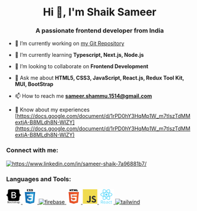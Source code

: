 <h1 align="center">Hi 👋, I'm Shaik Sameer</h1>
<h3 align="center">A passionate frontend developer from India</h3>

- 🔭 I’m currently working on [my Git Repository](https://github.com/Shaik-Sameer77)

- 🌱 I’m currently learning **Typescript, Next.js, Node.js**

- 👯 I’m looking to collaborate on **Frontend Development**

- 💬 Ask me about **HTML5, CSS3, JavaScript, React.js, Redux Tool Kit, MUI, BootStrap**

- 📫 How to reach me **sameer.shammu.1514@gmail.com**

- 📄 Know about my experiences [https://docs.google.com/document/d/1rPD0hY3HqMp1W_m7tlszTdMMextjA-B8MLdh8N-WIZY](https://docs.google.com/document/d/1rPD0hY3HqMp1W_m7tlszTdMMextjA-B8MLdh8N-WIZY)

<h3 align="left">Connect with me:</h3>
<p align="left">
<a href="https://linkedin.com/in/https://www.linkedin.com/in/sameer-shaik-7a96881b7/" target="blank"><img align="center" src="https://raw.githubusercontent.com/rahuldkjain/github-profile-readme-generator/master/src/images/icons/Social/linked-in-alt.svg" alt="https://www.linkedin.com/in/sameer-shaik-7a96881b7/" height="30" width="40" /></a>
</p>

<h3 align="left">Languages and Tools:</h3>
<p align="left"> <a href="https://getbootstrap.com" target="_blank" rel="noreferrer"> <img src="https://raw.githubusercontent.com/devicons/devicon/master/icons/bootstrap/bootstrap-plain-wordmark.svg" alt="bootstrap" width="40" height="40"/> </a> <a href="https://www.w3schools.com/css/" target="_blank" rel="noreferrer"> <img src="https://raw.githubusercontent.com/devicons/devicon/master/icons/css3/css3-original-wordmark.svg" alt="css3" width="40" height="40"/> </a> <a href="https://firebase.google.com/" target="_blank" rel="noreferrer"> <img src="https://www.vectorlogo.zone/logos/firebase/firebase-icon.svg" alt="firebase" width="40" height="40"/> </a> <a href="https://www.w3.org/html/" target="_blank" rel="noreferrer"> <img src="https://raw.githubusercontent.com/devicons/devicon/master/icons/html5/html5-original-wordmark.svg" alt="html5" width="40" height="40"/> </a> <a href="https://developer.mozilla.org/en-US/docs/Web/JavaScript" target="_blank" rel="noreferrer"> <img src="https://raw.githubusercontent.com/devicons/devicon/master/icons/javascript/javascript-original.svg" alt="javascript" width="40" height="40"/> </a> <a href="https://reactjs.org/" target="_blank" rel="noreferrer"> <img src="https://raw.githubusercontent.com/devicons/devicon/master/icons/react/react-original-wordmark.svg" alt="react" width="40" height="40"/> </a> <a href="https://tailwindcss.com/" target="_blank" rel="noreferrer"> <img src="https://www.vectorlogo.zone/logos/tailwindcss/tailwindcss-icon.svg" alt="tailwind" width="40" height="40"/> </a> </p>
